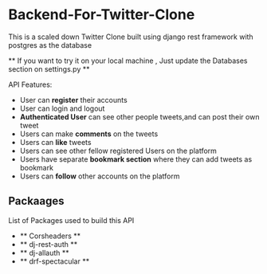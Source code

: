 # Backend-For-Twitter-Clone

This is a scaled down Twitter Clone built using django rest framework with postgres as the database

** If you want to try it on your local machine , Just update the Databases section on settings.py **

API Features:

 - User can **register** their accounts 
 - User can login and logout 
 - **Authenticated User** can see other people tweets,and can post their own tweet
 - Users can make **comments** on the tweets
 - Users can **like** tweets
 - Users can see other fellow registered Users on the platform
 - Users have separate **bookmark section** where they can add tweets as bookmark
 - Users can **follow** other accounts on the platform
 
 
 
 ## Packaages 
 
 List of Packages used to build this API
 
  - ** Corsheaders **
  - ** dj-rest-auth **
  - ** dj-allauth **
  - ** drf-spectacular **

